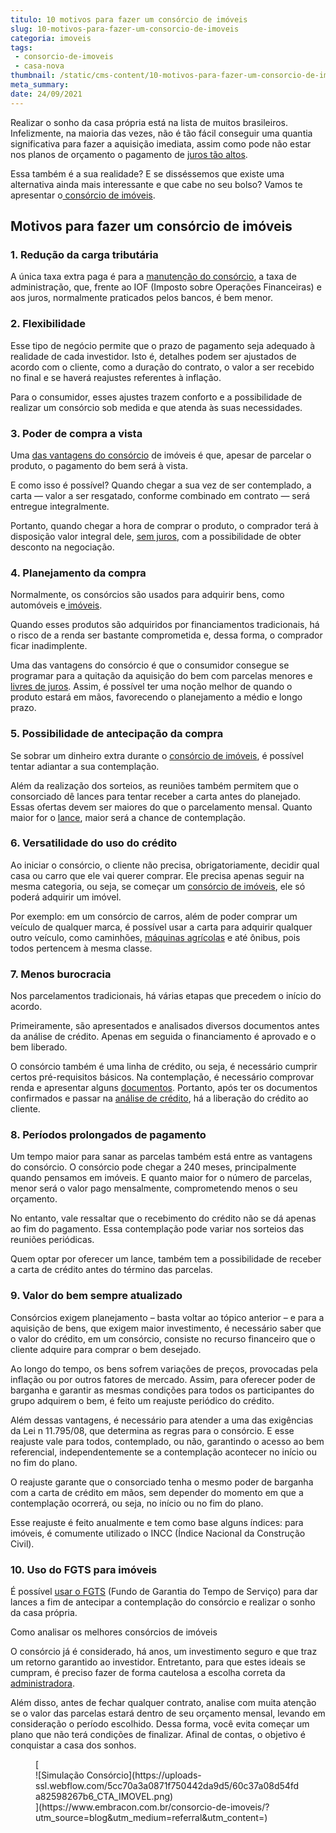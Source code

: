 ```yaml
---
titulo: 10 motivos para fazer um consórcio de imóveis
slug: 10-motivos-para-fazer-um-consorcio-de-imoveis
categoria: imoveis
tags:
 - consorcio-de-imoveis
 - casa-nova
thumbnail: /static/cms-content/10-motivos-para-fazer-um-consorcio-de-imoveis.jpg
meta_summary: 
date: 24/09/2021
---
```

Realizar o sonho da casa própria está na lista de muitos brasileiros. Infelizmente, na maioria das vezes, não é tão fácil conseguir uma quantia significativa para fazer a aquisição imediata, assim como pode não estar nos planos de orçamento o pagamento de [juros tão altos](https://www.embracon.com.br/blog/como-os-juros-afetam-a-sua-vida).

Essa também é a sua realidade? E se disséssemos que existe uma alternativa ainda mais interessante e que cabe no seu bolso? Vamos te apresentar o[ consórcio de imóveis](https://www.embracon.com.br/blog/10-mitos-sobre-consorcio-de-imoveis).

Motivos para fazer um consórcio de imóveis 
-------------------------------------------

### 1. Redução da carga tributária 

A única taxa extra paga é para a [manutenção do consórcio](https://www.embracon.com.br/conhecaoconsorcio/o-que-e-taxa-de-administracao), a taxa de administração, que, frente ao IOF (Imposto sobre Operações Financeiras) e aos juros, normalmente praticados pelos bancos, é bem menor.

### 2. Flexibilidade 

Esse tipo de negócio permite que o prazo de pagamento seja adequado à realidade de cada investidor. Isto é, detalhes podem ser ajustados de acordo com o cliente, como a duração do contrato, o valor a ser recebido no final e se haverá reajustes referentes à inflação.

Para o consumidor, esses ajustes trazem conforto e a possibilidade de realizar um consórcio sob medida e que atenda às suas necessidades.

### 3. Poder de compra a vista 

Uma [das vantagens do consórcio](https://www.embracon.com.br/conhecaoconsorcio/quais-sao-as-vantagens-do-consorcio) de imóveis é que, apesar de parcelar o produto, o pagamento do bem será à vista.

E como isso é possível? Quando chegar a sua vez de ser contemplado, a carta — valor a ser resgatado, conforme combinado em contrato — será entregue integralmente.

Portanto, quando chegar a hora de comprar o produto, o comprador terá à disposição valor integral dele, [sem juros](https://www.embracon.com.br/blog/consorcio-nao-tem-juros-entenda), com a possibilidade de obter desconto na negociação.

### 4. Planejamento da compra 

Normalmente, os consórcios são usados para adquirir bens, como automóveis e[ imóveis](https://www.embracon.com.br/consorcio-de-imoveis).

Quando esses produtos são adquiridos por financiamentos tradicionais, há o risco de a renda ser bastante comprometida e, dessa forma, o comprador ficar inadimplente.

Uma das vantagens do consórcio é que o consumidor consegue se programar para a quitação da aquisição do bem com parcelas menores e [livres de juros](https://www.embracon.com.br/blog/parcela-de-consorcio-tem-juros). Assim, é possível ter uma noção melhor de quando o produto estará em mãos, favorecendo o planejamento a médio e longo prazo.

### 5. Possibilidade de antecipação da compra 

Se sobrar um dinheiro extra durante o [consórcio de imóveis](https://www.embracon.com.br/blog/como-o-consorcio-de-imoveis-cresceu-ao-longo-de-2020), é possível tentar adiantar a sua contemplação.

Além da realização dos sorteios, as reuniões também permitem que o consorciado dê lances para tentar receber a carta antes do planejado. Essas ofertas devem ser maiores do que o parcelamento mensal. Quanto maior for o [lance](https://www.embracon.com.br/blog/como-funciona-o-lance), maior será a chance de contemplação.

### 6. Versatilidade do uso do crédito 

Ao iniciar o consórcio, o cliente não precisa, obrigatoriamente, decidir qual casa ou carro que ele vai querer comprar. Ele precisa apenas seguir na mesma categoria, ou seja, se começar um [consórcio de imóveis](https://www.embracon.com.br/blog/alugar-casa-ou-fazer-o-consorcio-qual-vale-mais-a-pena), ele só poderá adquirir um imóvel.

Por exemplo: em um consórcio de carros, além de poder comprar um veículo de qualquer marca, é possível usar a carta para adquirir qualquer outro veículo, como caminhões, [máquinas agrícolas](https://www.embracon.com.br/blog/consorcio-de-maquinas-agricolas-entenda-como-funciona) e até ônibus, pois todos pertencem à mesma classe.

### 7. Menos burocracia 

Nos parcelamentos tradicionais, há várias etapas que precedem o início do acordo.

Primeiramente, são apresentados e analisados diversos documentos antes da análise de crédito. Apenas em seguida o financiamento é aprovado e o bem liberado.

O consórcio também é uma linha de crédito, ou seja, é necessário cumprir certos pré-requisitos básicos. Na contemplação, é necessário comprovar renda e apresentar alguns [documentos](https://www.embracon.com.br/blog/documentacao-para-consorcio-tire-suas-principais-duvidas). Portanto, após ter os documentos confirmados e passar na [análise de crédito](https://www.embracon.com.br/blog/como-funciona-a-analise-de-credito-no-consorcio), há a liberação do crédito ao cliente.

### 8. Períodos prolongados de pagamento 

Um tempo maior para sanar as parcelas também está entre as vantagens do consórcio. O consórcio pode chegar a 240 meses, principalmente quando pensamos em imóveis. E quanto maior for o número de parcelas, menor será o valor pago mensalmente, comprometendo menos o seu orçamento.

No entanto, vale ressaltar que o recebimento do crédito não se dá apenas ao fim do pagamento. Essa contemplação pode variar nos sorteios das reuniões periódicas.

Quem optar por oferecer um lance, também tem a possibilidade de receber a carta de crédito antes do término das parcelas.

### 9. Valor do bem sempre atualizado 

Consórcios exigem planejamento – basta voltar ao tópico anterior – e para a aquisição de bens, que exigem maior investimento, é necessário saber que o valor do crédito, em um consórcio, consiste no recurso financeiro que o cliente adquire para comprar o bem desejado.

Ao longo do tempo, os bens sofrem variações de preços, provocadas pela inflação ou por outros fatores de mercado. Assim, para oferecer poder de barganha e garantir as mesmas condições para todos os participantes do grupo adquirem o bem, é feito um reajuste periódico do crédito.

Além dessas vantagens, é necessário para atender a uma das exigências da Lei n 11.795/08, que determina as regras para o consórcio. E esse reajuste vale para todos, contemplado, ou não, garantindo o acesso ao bem referencial, independentemente se a contemplação acontecer no início ou no fim do plano.

O reajuste garante que o consorciado tenha o mesmo poder de barganha com a carta de crédito em mãos, sem depender do momento em que a contemplação ocorrerá, ou seja, no início ou no fim do plano.

Esse reajuste é feito anualmente e tem como base alguns índices: para imóveis, é comumente utilizado o INCC (Índice Nacional da Construção Civil).

### 10. Uso do FGTS para imóveis 

É possível [usar o FGTS](https://www.embracon.com.br/conhecaoconsorcio/minha-cota-de-imovel-foi-contemplada-como-utilizar-o-fgts) (Fundo de Garantia do Tempo de Serviço) para dar lances a fim de antecipar a contemplação do consórcio e realizar o sonho da casa própria.

Como analisar os melhores consórcios de imóveis

O consórcio já é considerado, há anos, um investimento seguro e que traz um retorno garantido ao investidor. Entretanto, para que estes ideais se cumpram, é preciso fazer de forma cautelosa a escolha correta da [administradora](https://www.embracon.com.br/blog/como-escolher-uma-administradora-de-consorcio).

Além disso, antes de fechar qualquer contrato, analise com muita atenção se o valor das parcelas estará dentro de seu orçamento mensal, levando em consideração o período escolhido. Dessa forma, você evita começar um plano que não terá condições de finalizar. Afinal de contas, o objetivo é conquistar a casa dos sonhos.

<figure class="w-richtext-figure-type-image w-richtext-align-center">[<div>![Simulação Consórcio](https://uploads-ssl.webflow.com/5cc70a3a0871f750442da9d5/60c37a08d54fda82598267b6_CTA_IMOVEL.png)</div>](https://www.embracon.com.br/consorcio-de-imoveis/?utm_source=blog&utm_medium=referral&utm_content=)</figure>
